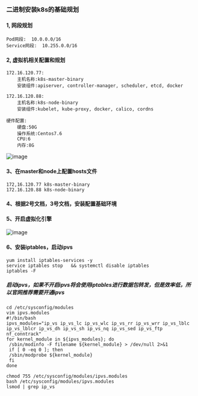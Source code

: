 ### 二进制安装k8s的基础规划
#### 1, 网段规划
```shell script
Pod网段:  10.0.0.0/16
Service网段:  10.255.0.0/16
```
#### 2, 虚拟机相关配置和规划
```shell script
172.16.120.77:
    主机名称:k8s-master-binary
    安装组件:apiserver, controller-manager, scheduler, etcd, docker
```
```shell script
172.16.120.88:
    主机名称:k8s-node-binary
    安装组件:kubelet, kube-proxy, docker, calico, cordns
```
```shell script
硬件配置:
    硬盘:50G
    操作系统:Centos7.6
    CPU:6
    内存:8G
```
![image](https://github.com/498946975/DevOps/blob/master/images/20210810095037.jpg)
#### 3、在master和node上配置hosts文件
```shell script
172,16.120.77 k8s-master-binary
172.16.120.88 k8s-node-binary
```
#### 4、根据2号文档，3号文档，安装配置基础环境
#### 5、开启虚拟化引擎
![image](https://github.com/498946975/DevOps/blob/master/images/20210810095636.jpg)
#### 6、安装iptables，启动ipvs
```shell script
yum install iptables-services -y
service iptables stop   && systemctl disable iptables
iptables -F
```
##### 启动ipvs，如果不开启ipvs将会使用iptables进行数据包转发，但是效率低，所以官网推荐需要开通ipvs
```shell script
cd /etc/sysconfig/modules
vim ipvs.modules
#!/bin/bash
ipvs_modules="ip_vs ip_vs_lc ip_vs_wlc ip_vs_rr ip_vs_wrr ip_vs_lblc ip_vs_lblcr ip_vs_dh ip_vs_sh ip_vs_nq ip_vs_sed ip_vs_ftp nf_conntrack"
for kernel_module in ${ipvs_modules}; do
 /sbin/modinfo -F filename ${kernel_module} > /dev/null 2>&1
 if [ 0 -eq 0 ]; then
 /sbin/modprobe ${kernel_module}
 fi
done
```
```shell script
chmod 755 /etc/sysconfig/modules/ipvs.modules 
bash /etc/sysconfig/modules/ipvs.modules 
lsmod | grep ip_vs
```